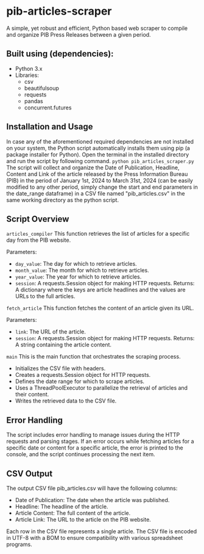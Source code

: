 # pib-articles-scraper
A simple, yet robust and efficient, Python based web scraper to compile and organize PIB Press Releases between a given period.

## Built using (dependencies):
- Python 3.x
- Libraries:
  * csv
  * beautifulsoup
  * requests
  * pandas
  * concurrent.futures

## Installation and Usage
In case any of the aforementioned required dependencies are not installed on your system, the Python script automatically installs them using pip (a package installer for Python).
Open the terminal in the installed directory and run the script by following command.
`python pib_articles_scraper.py`
The script will collect and organize the Date of Publication, Headline, Content and Link of the article released by the Press Information Bureau (PIB) in the period of January 1st, 2024 to March 31st, 2024 (can be easily modified to any other period, simply change the start and end parameters in the date_range dataframe) in a CSV file named "pib_articles.csv" in the same working directory as the python script.

## Script Overview
`articles_compiler`
This function retrieves the list of articles for a specific day from the PIB website.

Parameters:

- `day_value`: The day for which to retrieve articles.
- `month_value`: The month for which to retrieve articles.
- `year_value`: The year for which to retrieve articles.
- `session`: A requests.Session object for making HTTP requests.
Returns: A dictionary where the keys are article headlines and the values are URLs to the full articles.


`fetch_article`
This function fetches the content of an article given its URL.

Parameters:

- `link`: The URL of the article.
- `session`: A requests.Session object for making HTTP requests.
Returns: A string containing the article content.

`main`
This is the main function that orchestrates the scraping process.

- Initializes the CSV file with headers.
- Creates a requests.Session object for HTTP requests.
- Defines the date range for which to scrape articles.
- Uses a ThreadPoolExecutor to parallelize the retrieval of articles and their content.
- Writes the retrieved data to the CSV file.

## Error Handling
The script includes error handling to manage issues during the HTTP requests and parsing stages. If an error occurs while fetching articles for a specific date or content for a specific article, the error is printed to the console, and the script continues processing the next item.

## CSV Output
The output CSV file pib_articles.csv will have the following columns:

- Date of Publication: The date when the article was published.
- Headline: The headline of the article.
- Article Content: The full content of the article.
- Article Link: The URL to the article on the PIB website.

Each row in the CSV file represents a single article. The CSV file is encoded in UTF-8 with a BOM to ensure compatibility with various spreadsheet programs.
